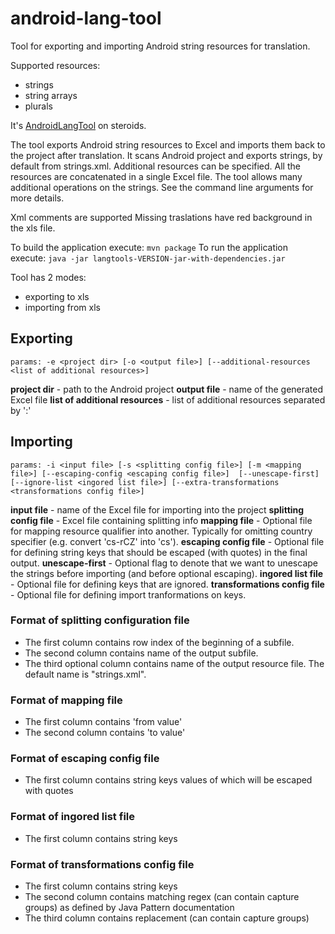 android-lang-tool
=================

Tool for exporting and importing Android string resources for translation.

Supported resources:
* strings
* string arrays
* plurals

It's [AndroidLangTool](https://github.com/hamsterksu/AndroidLangTool) on steroids.

The tool exports Android string resources to Excel and imports them back to the project after translation.
It scans Android project and exports strings, by default from strings.xml. Additional resources can be specified.
All the resources are concatenated in a single Excel file.
The tool allows many additional operations on the strings. See the command line arguments for more details.

Xml comments are supported 
Missing traslations have red background in the xls file.

To build the application execute: `mvn package`
To run the application execute: `java -jar langtools-VERSION-jar-with-dependencies.jar`

Tool has 2 modes:
* exporting to xls
* importing from xls
 
## Exporting
`
params: -e <project dir> [-o <output file>] [--additional-resources <list of additional resources>]
`

**project dir** - path to the Android project 
**output file** - name of the generated Excel file
**list of additional resources** - list of additional resources separated by ':'

## Importing

`
params: -i <input file> [-s <splitting config file>] [-m <mapping file>] [--escaping-config <escaping config file>] 
[--unescape-first] [--ignore-list <ingored list file>] [--extra-transformations <transformations config file>]
`

**input file** - name of the Excel file for importing into the project
**splitting config file** - Excel file containing splitting info
**mapping file** - Optional file for mapping resource qualifier into another. Typically for omitting country 
specifier (e.g. convert 'cs-rCZ' into 'cs'). 
**escaping config file** - Optional file for defining string keys that should be escaped (with quotes) in the final 
output.
**unescape-first** - Optional flag to denote that we want to unescape the strings before importing (and before 
optional escaping).
**ingored list file** - Optional file for defining keys that are ignored.
**transformations config file** - Optional file for defining import tranformations on keys.

### Format of splitting configuration file

* The first column contains row index of the beginning of a subfile.
* The second column contains name of the output subfile. 
* The third optional column contains name of the output resource file. The default name is "strings.xml".

### Format of mapping file

* The first column contains 'from value'
* The second column contains 'to value'

### Format of escaping config file

* The first column contains string keys values of which will be escaped with quotes

### Format of ingored list file

* The first column contains string keys

### Format of transformations config file

* The first column contains string keys
* The second column contains matching regex (can contain capture groups) as defined by Java Pattern documentation
* The third column contains replacement (can contain capture groups)